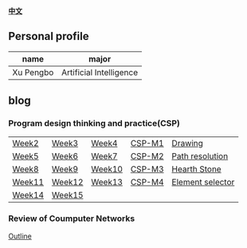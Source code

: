 [**中文**](./index.md) 
## Personal  profile

  |  name | major |
  |-------|-------|
  | Xu Pengbo | Artificial Intelligence|

## blog    
### Program design thinking and practice(CSP) 
    
   | | | | | | 
   |---|---|---|---|---| 
   | [Week2](./week2.md) | [Week3](./week3.md) |[Week4](./week4.md) | [CSP-M1](./CSP-M1.md) |[Drawing](./CSP-201512-3.md)| 
   | [Week5](./week5.md)| [Week6](./week6.md) |[Week7](./week7.md)|[CSP-M2](./CSP-M2.md)|[Path resolution](./CSP-201604-3.md)| 
   |[Week8](./week8.md)|[Week9](./week9.md)|[Week10](./week10.md)|[CSP-M3](./CSP-M3.md) |[Hearth Stone](./CSP-201609-3.md) | 
   |[Week11](./week11.md) | [Week12](./week12.md) |[Week13](./week13.md)  |[CSP-M4](./CSP-M4.md) |[Element selector](./CSP-201809-3.md)| 
   |[Week14](./week14.md) |[Week15](./week15.md)  | | | | 


### Review of Coumputer Networks
   
   [Outline](./CN/day1.md)
